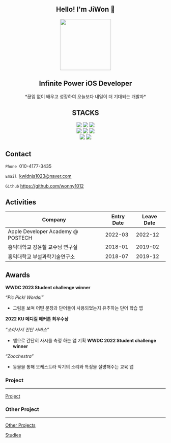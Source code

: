 <div align="center">
  
  Hello! I'm JiWon 👋
  ---
<img src = "![result_image](https://github.com/wonny1012/jiwonkwon/assets/102846055/ebfb5bfc-ff34-4861-93c5-e1fb1670be0b)" width="160" height = "160"> 

<h2>Infinite Power iOS Developer</h2> 
 *끊임 없이 배우고 성장하여 오늘보다 내일이 더 기대되는 개발자*
</div>
<div align=center><h2>STACKS</h2>
  <img src="https://img.shields.io/badge/Swift-F05138?style=for-the-badge&logo=swift&logoColor=white">
  <img src="https://img.shields.io/badge/Python-3776AB?style=for-the-badge&logo=python&logoColor=white"> 
  <img src="https://img.shields.io/badge/R-276DC3?style=for-the-badge&logo=r&logoColor=white"> 
<br>
  <img src="https://img.shields.io/badge/GitHub-181717?style=for-the-badge&logo=github&logoColor=white">
  <img src="https://img.shields.io/badge/Miro-050038?style=for-the-badge&logo=miro&logoColor=white"> 
  <img src="https://img.shields.io/badge/Figma-F24E1E?style=for-the-badge&logo=figma&logoColor=white"> 
<br>
  <img src="https://img.shields.io/badge/adobeillustrator-FF9A00?style=for-the-badge&logo=adobeillustrator&logoColor=white"> 
  <img src="https://img.shields.io/badge/adobepremierepro-9999FF?style=for-the-badge&logo=adobepremierepro&logoColor=white"> 
</div>
  
  
## **Contact**

`Phone`  010-4177-3435

`Email`  kwldnjs1023@naver.com

`Github` https://github.com/wonny1012 

## **Activities**

Company                             | Entry Date | Leave Date |          
------------------------------------|------------|------------|
Apple Developer Academy @ POSTECH   | 2022-03    | 2022-12    |              
홍익대학교 강윤철 교수님 연구실    | 2018-01    | 2019-02    |
홍익대학교 부설과학기술연구소    | 2018-07    | 2019-12    |

## **Awards**
**WWDC 2023  Student challenge winner**

*“Pic Pick! Words!”*

- 그림을 보며 어떤 문장과 단어들이 사용되었는지 유추하는 단어 학습 앱

**2022 KU 메디컬 헤커톤 최우수상**

*“소아사시 진단 서비스”*

- 앱으로 간단히 사시를 측정 하는 앱 기획
**WWDC 2022  Student challenge winner**

*“Zoochestra”*

- 동물을 통해 오케스트라 악기의 소리와 특징을 설명해주는 교육 앱

### Project

---

[Project](https://www.notion.so/e80e9583d84f40769c9518bfeeb8c005?pvs=21)

### Other Project

---

[Other Projects](https://www.notion.so/19db9f9350d6423bb63e93725a14ce24?pvs=21)

[Studies](https://www.notion.so/cb5379e39dd44258aba017ecbe37011e?pvs=21)
